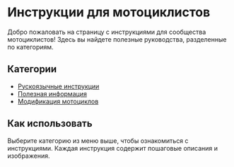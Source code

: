 # Инструкции для мотоциклистов

Добро пожаловать на страницу с инструкциями для сообщества мотоциклистов! Здесь вы найдете полезные руководства, разделенные по категориям.

## Категории
- [Рускоязычные инструкции](/instructions.md)
- [Полезная информация](/useful_information.md)
- [Модификация мотоциклов](docs/mods.md)

## Как использовать
Выберите категорию из меню выше, чтобы ознакомиться с инструкциями. Каждая инструкция содержит пошаговые описания и изображения.
